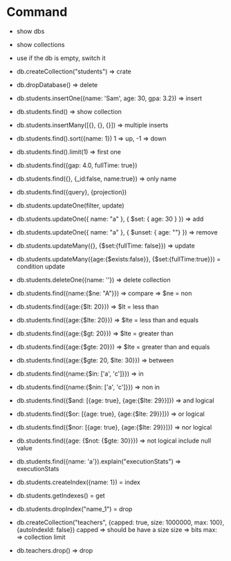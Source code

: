 # Command
- show dbs
- show collections
- use <dbName> if the db is empty, switch it
- db.createCollection("students") => crate
- db.dropDatabase() => delete

- db.students.insertOne({name: 'Sam', age: 30, gpa: 3.2}) => insert
- db.students.find() => show collection
- db.students.insertMany([{}, {}, {}]) => multiple inserts


- db.students.find().sort({name: 1}) 1 => up, -1 => down
- db.students.find().limit(1) => first one 
- db.students.find({gap: 4.0, fullTime: true})
- db.students.find({}, {_id:false, name:true}) => only name
- db.students.find({query}, {projection})

- db.students.updateOne(filter, update)
- db.students.updateOne({ name: "a" }, { $set: { age: 30 } }) => add
- db.students.updateOne({ name: "a" }, { $unset: { age: ""} }) => remove
- db.students.updateMany({}, {$set:{fullTime: false}}) => update
- db.students.updateMany({age:{$exists:false}}, {$set:{fullTime:true}}) = condition update

- db.students.deleteOne({name: ''}) => delete collection

- db.students.find({name:{$ne: "A"}}) => compare => $ne = non
- db.students.find({age:{$lt: 20}}) => $lt = less than
- db.students.find({age:{$lte: 20}}) => $lte = less than and equals
- db.students.find({age:{$gt: 20}}) => $lte = greater than
- db.students.find({age:{$gte: 20}}) => $lte = greater than and equals
- db.students.find({age:{$gte: 20, $lte: 30}}) => between
- db.students.find({name:{$in: ['a', 'c']}}) => in
- db.students.find({name:{$nin: ['a', 'c']}}) => non in

- db.students.find({$and: [{age: true}, {age:{$lte: 29}}]}) => and logical
- db.students.find({$or: [{age: true}, {age:{$lte: 29}}]}) => or logical
- db.students.find({$nor: [{age: true}, {age:{$lte: 29}}]}) => nor logical
- db.students.find({age: {$not: {$gte: 30}}}) => not logical include null value

- db.students.find({name: 'a'}).explain("executionStats") => executionStats
- db.students.createIndex({name: 1}) = index
- db.students.getIndexes() = get
- db.students.dropIndex("name_1") = drop

- db.createCollection("teachers", {capped: true, size: 1000000, max: 100}, {autoIndexId: false})
capped => should be have a size
size => bits
max: => collection limit
- db.teachers.drop() => drop